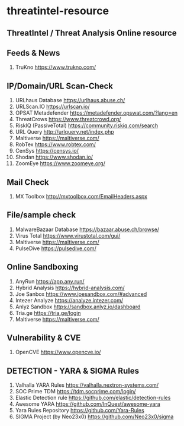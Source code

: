 # threatintel-resource
## ThreatIntel / Threat Analysis Online resource

## Feeds & News
1. TruKno https://www.trukno.com/

## IP/Domain/URL Scan-Check
1. URLhaus Database https://urlhaus.abuse.ch/
2. URLScan.IO https://urlscan.io/
3. OPSAT Metadefender https://metadefender.opswat.com/?lang=en
4. ThreatCrows https://www.threatcrowd.org/
5. RiskIQ (PassiveTotal) https://community.riskiq.com/search
6. URL Query http://urlquery.net/index.php 
7. Maltiverse https://maltiverse.com/
8. RobTex https://www.robtex.com/
9. CenSys https://censys.io/
10. Shodan https://www.shodan.io/
11. ZoomEye https://www.zoomeye.org/

## Mail Check
1. MX Toolbox http://mxtoolbox.com/EmailHeaders.aspx 

## File/sample check
1. MalwareBazaar Database https://bazaar.abuse.ch/browse/ 
2. Virus Total https://www.virustotal.com/gui/
3. Maltiverse https://maltiverse.com/
4. PulseDive https://pulsedive.com/

## Online Sandboxing
1. AnyRun https://app.any.run/
2. Hybrid Analysis https://hybrid-analysis.com/
3. Joe Sanbox https://www.joesandbox.com/#advanced
4. Intezer Analyze https://analyze.intezer.com/
5. Anlyz Sandbox https://sandbox.anlyz.io/dashboard
6. Tria.ge https://tria.ge/login 
7. Maltiverse https://maltiverse.com/

## Vulnerability & CVE
1. OpenCVE https://www.opencve.io/

## DETECTION - YARA & SIGMA Rules
1. Valhalla YARA Rules https://valhalla.nextron-systems.com/
2. SOC Prime TDM https://tdm.socprime.com/login/
3. Elastic Detection rule https://github.com/elastic/detection-rules
4. Awesome YARA https://github.com/InQuest/awesome-yara 
5. Yara Rules Repository https://github.com/Yara-Rules
6. SIGMA Project (by Neo23x0) https://github.com/Neo23x0/sigma
